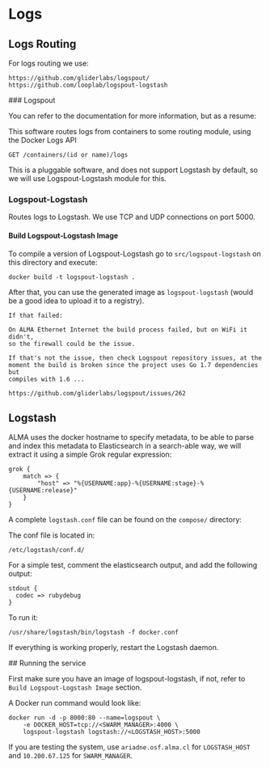 # Logs

## Logs Routing

For logs routing we use:

    https://github.com/gliderlabs/logspout/
    https://github.com/looplab/logspout-logstash

### Logspout

You can refer to the documentation for more information, but as a resume:

This software routes logs from containers to some routing module, using the
Docker Logs API

```
GET /containers/(id or name)/logs
```

This is a pluggable software, and does not support Logstash by default, so we
will use Logspout-Logstash module for this.

### Logspout-Logstash

Routes logs to Logstash. We use TCP and UDP connections on port 5000.

#### Build Logspout-Logstash Image

To compile a version of Logspout-Logstash go to `src/logspout-logstash` on this
directory and execute:

```
docker build -t logspout-logstash .
```

After that, you can use the generated image as `logspout-logstash` (would be a
good idea to upload it to a registry).

    If that failed:

    On ALMA Ethernet Internet the build process failed, but on WiFi it didn't,
    so the firewall could be the issue.

    If that's not the issue, then check Logspout repository issues, at the
    moment the build is broken since the project uses Go 1.7 dependencies but
    compiles with 1.6 ...

    https://github.com/gliderlabs/logspout/issues/262

## Logstash

ALMA uses the docker hostname to specify metadata, to be able to parse and index
this metadata to Elasticsearch in a search-able way, we will extract it using
a simple Grok regular expression:

```
grok {
    match => {
        "host" => "%{USERNAME:app}-%{USERNAME:stage}-%{USERNAME:release}"
    }
}
```

A complete `logstash.conf` file can be found on the `compose/` directory:

The conf file is located in:
```
/etc/logstash/conf.d/
```

For a simple test, comment the elasticsearch output, and add the following
output:
```
stdout {
  codec => rubydebug
}
```

To run it:
```
/usr/share/logstash/bin/logstash -f docker.conf
```

If everything is working properly, restart the Logstash daemon.

## Running the service

First make sure you have an image of logspout-logstash, if not, refer to
`Build Logspout-Logstash Image` section.

A Docker run command would look like:

```
docker run -d -p 8000:80 --name=logspout \
    -e DOCKER_HOST=tcp://<SWARM_MANAGER>:4000 \
    logspout-logstash logstash://<LOGSTASH_HOST>:5000
```

If you are testing the system, use `ariadne.osf.alma.cl` for `LOGSTASH_HOST` and
`10.200.67.125` for `SWARM_MANAGER`.
